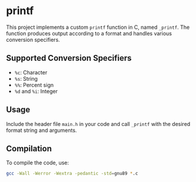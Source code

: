 # printf

This project implements a custom `printf` function in C, named `_printf`. The function produces output according to a format and handles various conversion specifiers.

## Supported Conversion Specifiers

- `%c`: Character
- `%s`: String
- `%%`: Percent sign
- `%d` and `%i`: Integer

## Usage

Include the header file `main.h` in your code and call `_printf` with the desired format string and arguments.

## Compilation

To compile the code, use:
```sh
gcc -Wall -Werror -Wextra -pedantic -std=gnu89 *.c

